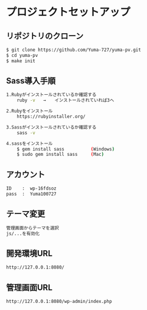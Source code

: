 # プロジェクトセットアップ


## リポジトリのクローン

```bash
$ git clone https://github.com/Yuma-727/yuma-pv.git
$ cd yuma-pv
$ make init
```

## Sass導入手順
```bash
1.Rubyがインストールされているか確認する
    ruby -v   →　　インストールされていれば3へ

2.Rubyをインストール
    https://rubyinstaller.org/

3.Sassがインストールされているか確認する
    sass -v

4.sassをインストール
    $ gem install sass          (Windows)
    $ sudo gem install sass     (Mac)
```

## アカウント
```bash
ID    :  wp-16fdsoz
pass  :  Yuma100727
```

## テーマ変更
```bash
管理画面からテーマを選択
js/...を有効化
```

## 開発環境URL
```bash
http://127.0.0.1:8080/
```

## 管理画面URL
```bash
http://127.0.0.1:8080/wp-admin/index.php
```

